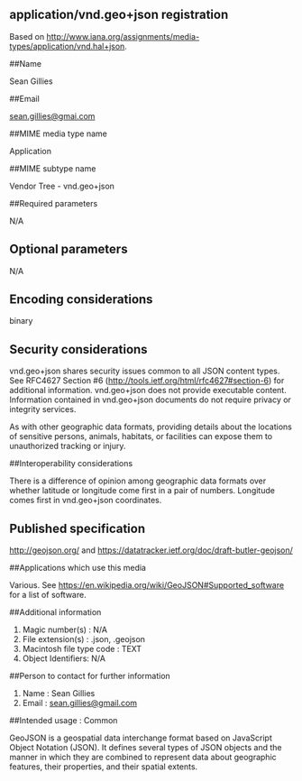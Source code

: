application/vnd.geo+json registration
-------------------------------------

Based on http://www.iana.org/assignments/media-types/application/vnd.hal+json.

##Name

Sean Gillies

##Email

sean.gillies@gmai.com

##MIME media type name

Application

##MIME subtype name

Vendor Tree - vnd.geo+json

##Required parameters

N/A

## Optional parameters

N/A

## Encoding considerations

binary

## Security considerations

vnd.geo+json shares security issues common to all JSON content
types. See RFC4627 Section #6
(http://tools.ietf.org/html/rfc4627#section-6) for additional
information. vnd.geo+json does not provide executable content.
Information contained in vnd.geo+json documents do not require
privacy or integrity services.

As with other geographic data formats, providing details about the locations of
sensitive persons, animals, habitats, or facilities can expose them to
unauthorized tracking or injury.

##Interoperability considerations

There is a difference of opinion among geographic data formats
over whether latitude or longitude come first in a pair of
numbers. Longitude comes first in vnd.geo+json coordinates.

## Published specification

http://geojson.org/ and
https://datatracker.ietf.org/doc/draft-butler-geojson/

##Applications which use this media

Various. See https://en.wikipedia.org/wiki/GeoJSON#Supported_software
for a list of software.

##Additional information

1. Magic number(s) : N/A
2. File extension(s) : .json, .geojson
3. Macintosh file type code : TEXT
4. Object Identifiers: N/A


##Person to contact for further information

1. Name : Sean Gillies
2. Email : sean.gillies@gmail.com

##Intended usage : Common

GeoJSON is a geospatial data interchange format based on JavaScript
Object Notation (JSON).  It defines several types of JSON objects and
the manner in which they are combined to represent data about
geographic features, their properties, and their spatial extents.


